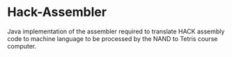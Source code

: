 # Hack-Assembler
Java implementation of the assembler required to translate HACK assembly code to machine language to be processed by the NAND to Tetris course computer. 
